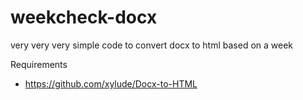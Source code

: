 # weekcheck-docx
very very very simple code to convert docx to html based on a week

Requirements
 - https://github.com/xylude/Docx-to-HTML
